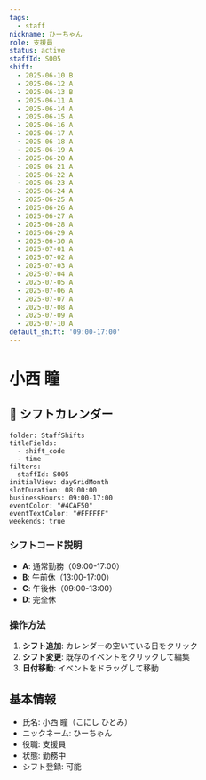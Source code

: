 ```yaml
---
tags:
  - staff
nickname: ひーちゃん
role: 支援員
status: active
staffId: S005
shift:
  - 2025-06-10 B
  - 2025-06-12 A
  - 2025-06-13 B
  - 2025-06-11 A
  - 2025-06-14 A
  - 2025-06-15 A
  - 2025-06-16 A
  - 2025-06-17 A
  - 2025-06-18 A
  - 2025-06-19 A
  - 2025-06-20 A
  - 2025-06-21 A
  - 2025-06-22 A
  - 2025-06-23 A
  - 2025-06-24 A
  - 2025-06-25 A
  - 2025-06-26 A
  - 2025-06-27 A
  - 2025-06-28 A
  - 2025-06-29 A
  - 2025-06-30 A
  - 2025-07-01 A
  - 2025-07-02 A
  - 2025-07-03 A
  - 2025-07-04 A
  - 2025-07-05 A
  - 2025-07-06 A
  - 2025-07-07 A
  - 2025-07-08 A
  - 2025-07-09 A
  - 2025-07-10 A
default_shift: '09:00-17:00'
---
```


# 小西 瞳

## 📅 シフトカレンダー

```full-calendar
folder: StaffShifts
titleFields:
  - shift_code 
  - time
filters:
  staffId: S005
initialView: dayGridMonth
slotDuration: 08:00:00
businessHours: 09:00-17:00
eventColor: "#4CAF50"
eventTextColor: "#FFFFFF"
weekends: true
```

### シフトコード説明
- **A**: 通常勤務（09:00-17:00）
- **B**: 午前休（13:00-17:00）
- **C**: 午後休（09:00-13:00）
- **D**: 完全休

### 操作方法
1. **シフト追加**: カレンダーの空いている日をクリック
2. **シフト変更**: 既存のイベントをクリックして編集
3. **日付移動**: イベントをドラッグして移動

## 基本情報
- 氏名: 小西 瞳（こにし ひとみ）
- ニックネーム: ひーちゃん
- 役職: 支援員
- 状態: 勤務中
- シフト登録: 可能 
